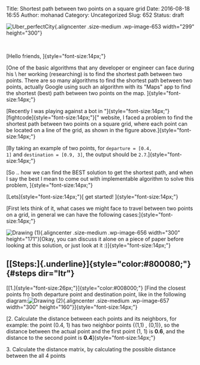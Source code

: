 Title: Shortest path between two points on a square grid
Date: 2016-08-18 16:55
Author: mohanad
Category: Uncategorized
Slug: 652
Status: draft

![Uber\_perfectCity](http://mycodee.com/wp-content/uploads/2016/08/Uber_perfectCity-299x300.png){.aligncenter .size-medium .wp-image-653 width="299" height="300"}

 

[Hello friends, ]{style="font-size:14px;"}

[One of the basic algorithms that any developer or engineer can face during his \\ her working (researching) is to find the shortest path between two points. There are so many algorithms to find the shortest path between two points, actually Google using such an algorithm with its "Maps" app to find the shortest (best) path between two points on the map. ]{style="font-size:14px;"}

[Recently I was playing against a bot in "]{style="font-size:14px;"}[fightcode]{style="font-size:14px;"}[" website, I faced a problem to find the shortest path between two points on a square grid, where each point can be located on a line of the grid, as shown in the figure above.]{style="font-size:14px;"}

[By taking an example of two points, for `departure = [0.4, 1]` and `destination = [0.9, 3]`, the output should be `2.7`.]{style="font-size:14px;"}

[So .. how we can find the BEST solution to get the shortest path, and when I say the best I mean to come out with implementable algorithm to solve this problem, ]{style="font-size:14px;"}

[Lets]{style="font-size:14px;"}[ get started! ]{style="font-size:14px;"}

[First lets think of it, what cases we might face to travel between two points on a grid, in general we can have the following cases:]{style="font-size:14px;"}

![Drawing (1)](http://mycodee.com/wp-content/uploads/2016/08/Drawing-1-300x171.png){.aligncenter .size-medium .wp-image-656 width="300" height="171"}[Okay, you can discuss it alone on a piece of paper before looking at this solution, or just look at it :)]{style="font-size:14px;"}

[[Steps:]{.underline}]{style="color:#800080;"}  {#steps dir="ltr"}
----------------------------------------------

[[1.]{style="font-size:26px;"}]{style="color:#008000;"} [Find the closest points fro both departure point and destination point, like in the following diagram:![Drawing (2)](http://mycodee.com/wp-content/uploads/2016/08/Drawing-2-300x160.png){.aligncenter .size-medium .wp-image-657 width="300" height="160"}]{style="font-size:14px;"}

[2. Calculate the distance between each points and its neighbors, for example: the point (0.4, 1) has two neighbor points {(1,1) , (0,1)}, so the distance between the actual point and the first point (1, 1) is **0.6**, and the distance to the second point is **0.4**]{style="font-size:14px;"}

3\. Calculate the distance matrix, by calculating the possible distance between the all 4 points 

 

 

